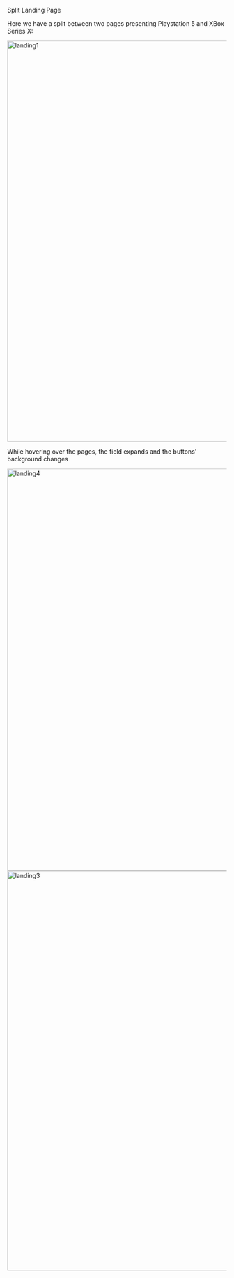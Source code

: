 Split Landing Page

Here we have a split between two pages presenting Playstation 5 and XBox Series X:


<img width="919" alt="landing1" src="https://github.com/rumejsapezic/JavaScript-Small-Projects/assets/77631994/7c7f41c3-35f5-4eae-a75e-869e2eb342cf">


While hovering over the pages, the field expands and the buttons' background changes

<img width="922" alt="landing4" src="https://github.com/rumejsapezic/JavaScript-Small-Projects/assets/77631994/4551ce49-2e86-49a1-a600-25c5c5dd25ba">


<img width="916" alt="landing3" src="https://github.com/rumejsapezic/JavaScript-Small-Projects/assets/77631994/a3b9751c-f54f-4915-b536-61ab797593c5">


